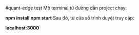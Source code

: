 #quant-edge test
Mở terminal từ đường dẫn project chạy:

**npm install**
**npm start**
Sau đó, từ cửa sổ trình duyệt truy cập:

**localhost:3000**
